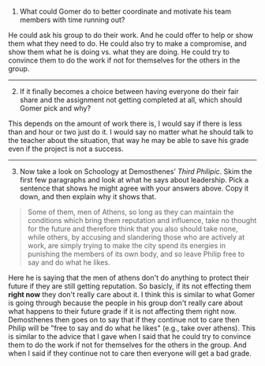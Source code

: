1. What could Gomer do to better coordinate and motivate his team members with time running out?

He could ask his group to do their work. And he could offer to help or show them what they need to do. He could also try to make a compromise, and show them what he is doing vs. what they are doing. He could try to convince them to do the work if not for themselves for the others in the group.

---

2. If it finally becomes a choice between having everyone do their fair share and the assignment not getting completed at all, which should Gomer pick and why?

This depends on the amount of work there is, I would say if there is less than and hour or two just do it. I would say no matter what he should talk to the teacher about the situation, that way he may be able to save his grade even if the project is not a success.

---

3. Now take a look on Schoology at Demosthenes’ *Third Philipic*. Skim the first few paragraphs and look at what he says about leadership. Pick a sentence that shows he might agree with your answers above. Copy it down, and then explain why it shows that. 

> Some of them, men of Athens, so long as they can maintain the conditions which bring them reputation and influence, take no thought for the future and therefore think that you also should take none, while others, by accusing and slandering those who are actively at work, are simply trying to make the city spend its energies in punishing the members of its own body, and so leave Philip free to say and do what he likes.

Here he is saying that the men of athens don't do anything to protect their future if they are still getting reputation. So basicly, if its not effecting them **right now** they don't really care about it. I think this is similar to what Gomer is going through because the people in his group don't really care about what happens to their future grade if it is not affecting them right now. Demosthenes then goes on to say that if they continue not to care then Philip will be "free to say and do what he likes" (e.g., take over athens). This is similar to the advice that I gave when I said that he could try to convince them to do the work if not for themselves for the others in the group. And when I said if they continue not to care then everyone will get a bad grade.